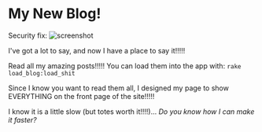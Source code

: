 # My New Blog!
Security fix:
![screenshot](/public/ivan_t_b_brakeman.png)

I've got a lot to say, and now I have a place to say it!!!!!

Read all my amazing posts!!!!! You can load them into the app with: `rake load_blog:load_shit`

Since I know you want to read them all, I designed my page to show EVERYTHING on the front page of the site!!!!!

I know it is a little slow (but totes worth it!!!!)... _Do you know how I can make it faster?_
